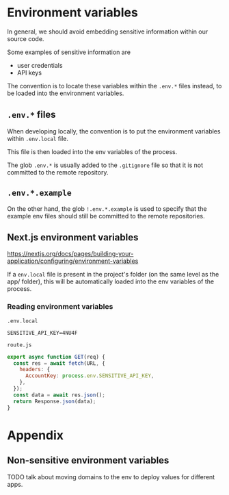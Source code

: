 # Environment variables

In general, we should avoid embedding sensitive information within our source code.

Some examples of sensitive information are

- user credentials
- API keys

The convention is to locate these variables within the `.env.*` files instead, to be loaded into the environment variables.

## `.env.*` files

When developing locally, the convention is to put the environment variables within `.env.local` file.

This file is then loaded into the env variables of the process.

The glob `.env.*` is usually added to the `.gitignore` file so that it is not committed to the remote repository.

## `.env.*.example`

On the other hand, the glob `!.env.*.example` is used to specify that the example env files should still be committed to the remote repositories.

## Next.js environment variables

https://nextjs.org/docs/pages/building-your-application/configuring/environment-variables

If a `env.local` file is present in the project's folder (on the same level as the app/ folder), this will be automatically loaded into the env variables of the process.

### Reading environment variables

`.env.local`

```
SENSITIVE_API_KEY=4NU4F
```

`route.js`

```js
export async function GET(req) {
  const res = await fetch(URL, {
    headers: {
      AccountKey: process.env.SENSITIVE_API_KEY,
    },
  });
  const data = await res.json();
  return Response.json(data);
}
```

# Appendix

## Non-sensitive environment variables

TODO talk about moving domains to the env to deploy values for different apps.
